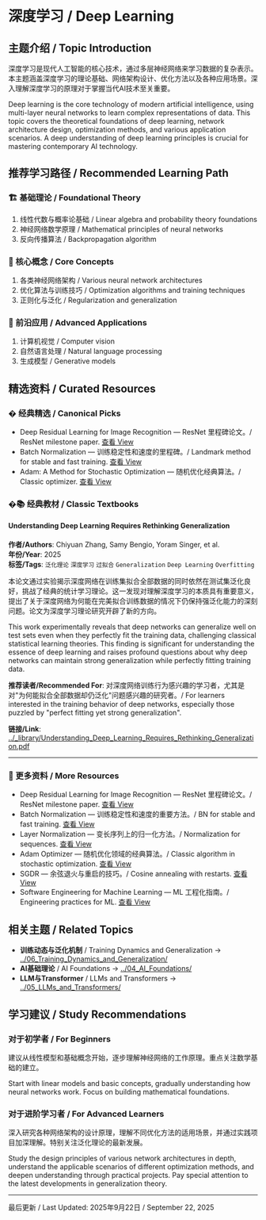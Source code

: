# 深度学习 / Deep Learning

## 主题介绍 / Topic Introduction

深度学习是现代人工智能的核心技术，通过多层神经网络来学习数据的复杂表示。本主题涵盖深度学习的理论基础、网络架构设计、优化方法以及各种应用场景。深入理解深度学习的原理对于掌握当代AI技术至关重要。

Deep learning is the core technology of modern artificial intelligence, using multi-layer neural networks to learn complex representations of data. This topic covers the theoretical foundations of deep learning, network architecture design, optimization methods, and various application scenarios. A deep understanding of deep learning principles is crucial for mastering contemporary AI technology.

## 推荐学习路径 / Recommended Learning Path

### 🏗️ 基础理论 / Foundational Theory

1. 线性代数与概率论基础 / Linear algebra and probability theory foundations
2. 神经网络数学原理 / Mathematical principles of neural networks
3. 反向传播算法 / Backpropagation algorithm

### 🧠 核心概念 / Core Concepts

1. 各类神经网络架构 / Various neural network architectures
2. 优化算法与训练技巧 / Optimization algorithms and training techniques
3. 正则化与泛化 / Regularization and generalization

### 🚀 前沿应用 / Advanced Applications

1. 计算机视觉 / Computer vision
2. 自然语言处理 / Natural language processing
3. 生成模型 / Generative models

## 精选资料 / Curated Resources

### � 经典精选 / Canonical Picks

- Deep Residual Learning for Image Recognition — ResNet 里程碑论文。/ ResNet milestone paper. [查看 View](../_library/Deep_Residual_Learning_for_Image_Recognition.pdf)
- Batch Normalization — 训练稳定性和速度的里程碑。/ Landmark method for stable and fast training. [查看 View](../_library/Batch_Normalization_Accelerating_Deep_Network_Training_by_Reducing_Internal_Covariate_Shift.pdf)
- Adam: A Method for Stochastic Optimization — 随机优化经典算法。/ Classic optimizer. [查看 View](../_library/Adam_A_Method_for_Stochastic_Optimization.pdf)

### �📚 经典教材 / Classic Textbooks

 
#### Understanding Deep Learning Requires Rethinking Generalization

**作者/Authors**: Chiyuan Zhang, Samy Bengio, Yoram Singer, et al.  
**年份/Year**: 2025  
**标签/Tags**: `泛化理论` `深度学习` `过拟合` `Generalization` `Deep Learning` `Overfitting`

本论文通过实验揭示深度网络在训练集拟合全部数据的同时依然在测试集泛化良好，挑战了经典的统计学习理论。这一发现对理解深度学习的本质具有重要意义，提出了关于深度网络为何能在完美拟合训练数据的情况下仍保持强泛化能力的深刻问题。论文为深度学习理论研究开辟了新的方向。

This work experimentally reveals that deep networks can generalize well on test sets even when they perfectly fit the training data, challenging classical statistical learning theories. This finding is significant for understanding the essence of deep learning and raises profound questions about why deep networks can maintain strong generalization while perfectly fitting training data.

**推荐读者/Recommended For**: 对深度网络训练行为感兴趣的学习者，尤其是对"为何能拟合全部数据却仍泛化"问题感兴趣的研究者。/ For learners interested in the training behavior of deep networks, especially those puzzled by "perfect fitting yet strong generalization".

**链接/Link**: [../_library/Understanding_Deep_Learning_Requires_Rethinking_Generalization.pdf](../_library/Understanding_Deep_Learning_Requires_Rethinking_Generalization.pdf)

---

### 📄 更多资料 / More Resources

- Deep Residual Learning for Image Recognition — ResNet 里程碑论文。/ ResNet milestone paper. [查看 View](../_library/Deep_Residual_Learning_for_Image_Recognition.pdf)
- Batch Normalization — 训练稳定性和速度的重要方法。/ BN for stable and fast training. [查看 View](../_library/Batch_Normalization_Accelerating_Deep_Network_Training_by_Reducing_Internal_Covariate_Shift.pdf)
- Layer Normalization — 变长序列上的归一化方法。/ Normalization for sequences. [查看 View](../_library/Layer_Normalization.pdf)
- Adam Optimizer — 随机优化领域的经典算法。/ Classic algorithm in stochastic optimization. [查看 View](../_library/Adam_A_Method_for_Stochastic_Optimization.pdf)
- SGDR — 余弦退火与重启的技巧。/ Cosine annealing with restarts. [查看 View](../_library/SGDR_Stochastic_Gradient_Descent_with_Warm_Restarts.pdf)
- Software Engineering for Machine Learning — ML 工程化指南。/ Engineering practices for ML. [查看 View](../_library/Software_Engineering_for_Machine_Learning.pdf)


## 相关主题 / Related Topics

- **训练动态与泛化机制** / Training Dynamics and Generalization → [../06_Training_Dynamics_and_Generalization/](../06_Training_Dynamics_and_Generalization/)
- **AI基础理论** / AI Foundations → [../04_AI_Foundations/](../04_AI_Foundations/)
- **LLM与Transformer** / LLMs and Transformers → [../05_LLMs_and_Transformers/](../05_LLMs_and_Transformers/)

## 学习建议 / Study Recommendations

### 对于初学者 / For Beginners

建议从线性模型和基础概念开始，逐步理解神经网络的工作原理。重点关注数学基础的建立。

Start with linear models and basic concepts, gradually understanding how neural networks work. Focus on building mathematical foundations.

### 对于进阶学习者 / For Advanced Learners

深入研究各种网络架构的设计原理，理解不同优化方法的适用场景，并通过实践项目加深理解。特别关注泛化理论的最新发展。

Study the design principles of various network architectures in depth, understand the applicable scenarios of different optimization methods, and deepen understanding through practical projects. Pay special attention to the latest developments in generalization theory.

---

最后更新 / Last Updated: 2025年9月22日 / September 22, 2025
